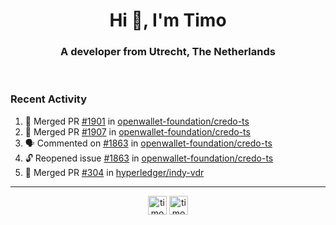 <h1 align="center">Hi 👋, I'm Timo</h1>
<h3 align="center">A developer from Utrecht, The Netherlands</h3>
<br/>
<!-- https://github.com/rahuldkjain/github-profile-readme-generator --!>

<!--  <p align="left"><img src="https://github-readme-stats.vercel.app/api?username=timoglastra&show_icons=true&count_private=true&" alt="timoglastra" /></p> --!>

<!--
Github language stats
<p align="left"><img src="https://github-readme-stats.vercel.app/api/top-langs/?username=timoglastra&layout=compact" alt="timoglastra" /><p>
-->

<!-- Codestats language stats -->
<!-- <p align="left"><img src="https://codestats-readme.vercel.app/api/top-langs/?username=timoglastra&layout=compact&language_count=12" alt="timoglastra" /><p>    --!>
  
<h3>Recent Activity</h3>

<!--START_SECTION:activity-->
1. 🎉 Merged PR [#1901](https://github.com/openwallet-foundation/credo-ts/pull/1901) in [openwallet-foundation/credo-ts](https://github.com/openwallet-foundation/credo-ts)
2. 🎉 Merged PR [#1907](https://github.com/openwallet-foundation/credo-ts/pull/1907) in [openwallet-foundation/credo-ts](https://github.com/openwallet-foundation/credo-ts)
3. 🗣 Commented on [#1863](https://github.com/openwallet-foundation/credo-ts/issues/1863#issuecomment-2175468362) in [openwallet-foundation/credo-ts](https://github.com/openwallet-foundation/credo-ts)
4. 🔓 Reopened issue [#1863](https://github.com/openwallet-foundation/credo-ts/issues/1863) in [openwallet-foundation/credo-ts](https://github.com/openwallet-foundation/credo-ts)
5. 🎉 Merged PR [#304](https://github.com/hyperledger/indy-vdr/pull/304) in [hyperledger/indy-vdr](https://github.com/hyperledger/indy-vdr)
<!--END_SECTION:activity-->

---

<p align="center">
<a href="https://twitter.com/timoglastra" target="blank"><img align="center" src="https://cdn.jsdelivr.net/npm/simple-icons@3.0.1/icons/twitter.svg" alt="timoglastra" height="30" width="30" /></a>
<a href="https://linkedin.com/in/timoglastra" target="blank"><img align="center" src="https://cdn.jsdelivr.net/npm/simple-icons@3.0.1/icons/linkedin.svg" alt="timoglastra" height="30" width="30" /></a>
</p>




